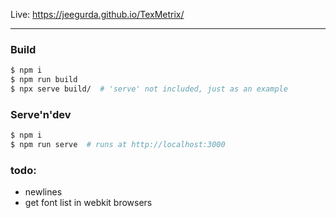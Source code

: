 Live: https://jeegurda.github.io/TexMetrix/

---

### Build

```bash
$ npm i
$ npm run build
$ npx serve build/  # 'serve' not included, just as an example
```

### Serve'n'dev

```bash
$ npm i
$ npm run serve  # runs at http://localhost:3000
```

### todo:

- newlines
- get font list in webkit browsers
